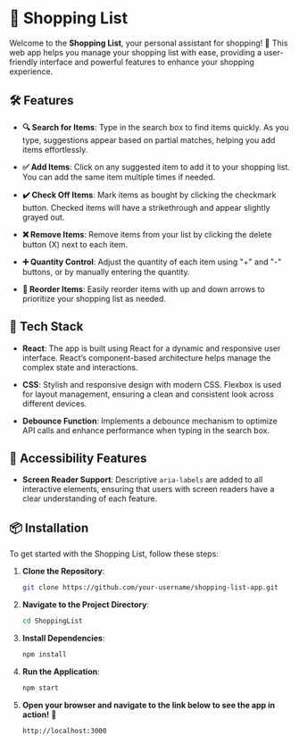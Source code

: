 # 🛒 Shopping List

Welcome to the **Shopping List**, your personal assistant for shopping! 🎉 This web app helps you manage your shopping list with ease, providing a user-friendly interface and powerful features to enhance your shopping experience.

## 🛠 Features

- **🔍 Search for Items**: Type in the search box to find items quickly. As you type, suggestions appear based on partial matches, helping you add items effortlessly.

- **✅ Add Items**: Click on any suggested item to add it to your shopping list. You can add the same item multiple times if needed.

- **✔️ Check Off Items**: Mark items as bought by clicking the checkmark button. Checked items will have a strikethrough and appear slightly grayed out.

- **❌ Remove Items**: Remove items from your list by clicking the delete button (X) next to each item.

- **➕ Quantity Control**: Adjust the quantity of each item using "+" and "-" buttons, or by manually entering the quantity.

- **🔄 Reorder Items**: Easily reorder items with up and down arrows to prioritize your shopping list as needed.

## 🚀 Tech Stack

- **React**: The app is built using React for a dynamic and responsive user interface. React’s component-based architecture helps manage the complex state and interactions.

- **CSS**: Stylish and responsive design with modern CSS. Flexbox is used for layout management, ensuring a clean and consistent look across different devices.

- **Debounce Function**: Implements a debounce mechanism to optimize API calls and enhance performance when typing in the search box.

## 🧩 Accessibility Features

- **Screen Reader Support**: Descriptive `aria-labels` are added to all interactive elements, ensuring that users with screen readers have a clear understanding of each feature.

## 📦 Installation

To get started with the Shopping List, follow these steps:

1. **Clone the Repository**:
   ```bash
   git clone https://github.com/your-username/shopping-list-app.git
2. **Navigate to the Project Directory**:
   ```bash
   cd ShoppingList
3. **Install Dependencies**:
   ```bash
   npm install
4. **Run the Application**:
   ```bash
   npm start
5. **Open your browser and navigate to the link below to see the app in action!** 🚀
   ```bash
   http://localhost:3000
